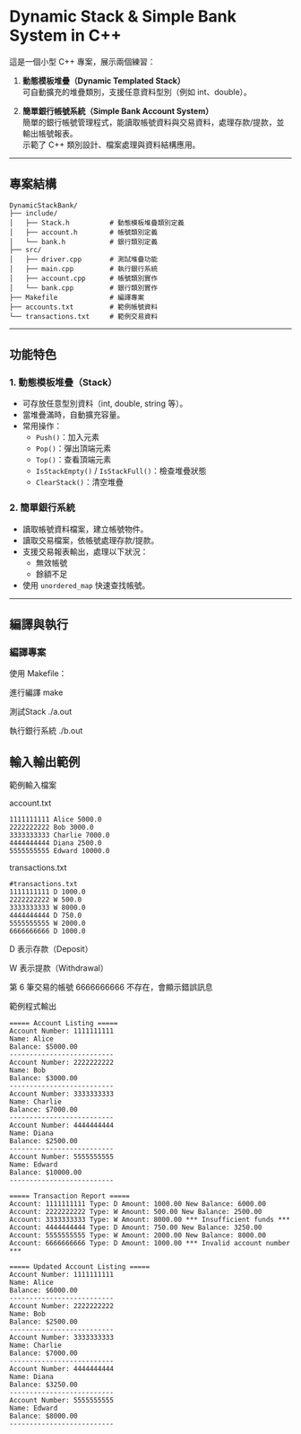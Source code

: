 # Dynamic Stack & Simple Bank System in C++

這是一個小型 C++ 專案，展示兩個練習：

1. **動態模板堆疊（Dynamic Templated Stack）**  
   可自動擴充的堆疊類別，支援任意資料型別（例如 int、double）。

2. **簡單銀行帳號系統（Simple Bank Account System）**  
   簡單的銀行帳號管理程式，能讀取帳號資料與交易資料，處理存款/提款，並輸出帳號報表。  
   示範了 C++ 類別設計、檔案處理與資料結構應用。

---

## 專案結構

```text
DynamicStackBank/
├── include/
│   ├── Stack.h          # 動態模板堆疊類別定義
│   ├── account.h        # 帳號類別定義
│   └── bank.h           # 銀行類別定義
├── src/
│   ├── driver.cpp       # 測試堆疊功能
│   ├── main.cpp         # 執行銀行系統
│   ├── account.cpp      # 帳號類別實作
│   └── bank.cpp         # 銀行類別實作
├── Makefile             # 編譯專案
├── accounts.txt         # 範例帳號資料
└── transactions.txt     # 範例交易資料
```


---

## 功能特色

### 1. 動態模板堆疊（Stack）
- 可存放任意型別資料（int, double, string 等）。
- 當堆疊滿時，自動擴充容量。
- 常用操作：
  - `Push()`：加入元素
  - `Pop()`：彈出頂端元素
  - `Top()`：查看頂端元素
  - `IsStackEmpty()` / `IsStackFull()`：檢查堆疊狀態
  - `ClearStack()`：清空堆疊

### 2. 簡單銀行系統
- 讀取帳號資料檔案，建立帳號物件。
- 讀取交易檔案，依帳號處理存款/提款。
- 支援交易報表輸出，處理以下狀況：
  - 無效帳號
  - 餘額不足
- 使用 `unordered_map` 快速查找帳號。

---

## 編譯與執行

### 編譯專案
使用 Makefile：

進行編譯 make

測試Stack ./a.out

執行銀行系統 ./b.out



## 輸入輸出範例

範例輸入檔案

account.txt
```text
1111111111 Alice 5000.0
2222222222 Bob 3000.0
3333333333 Charlie 7000.0
4444444444 Diana 2500.0
5555555555 Edward 10000.0
```
transactions.txt
```text
#transactions.txt
1111111111 D 1000.0
2222222222 W 500.0
3333333333 W 8000.0
4444444444 D 750.0
5555555555 W 2000.0
6666666666 D 1000.0
```

D 表示存款（Deposit）

W 表示提款（Withdrawal）

第 6 筆交易的帳號 6666666666 不存在，會顯示錯誤訊息


範例程式輸出
```text
===== Account Listing =====
Account Number: 1111111111
Name: Alice
Balance: $5000.00
--------------------------
Account Number: 2222222222
Name: Bob
Balance: $3000.00
--------------------------
Account Number: 3333333333
Name: Charlie
Balance: $7000.00
--------------------------
Account Number: 4444444444
Name: Diana
Balance: $2500.00
--------------------------
Account Number: 5555555555
Name: Edward
Balance: $10000.00
--------------------------

===== Transaction Report =====
Account: 1111111111 Type: D Amount: 1000.00 New Balance: 6000.00
Account: 2222222222 Type: W Amount: 500.00 New Balance: 2500.00
Account: 3333333333 Type: W Amount: 8000.00 *** Insufficient funds ***
Account: 4444444444 Type: D Amount: 750.00 New Balance: 3250.00
Account: 5555555555 Type: W Amount: 2000.00 New Balance: 8000.00
Account: 6666666666 Type: D Amount: 1000.00 *** Invalid account number ***

===== Updated Account Listing =====
Account Number: 1111111111
Name: Alice
Balance: $6000.00
--------------------------
Account Number: 2222222222
Name: Bob
Balance: $2500.00
--------------------------
Account Number: 3333333333
Name: Charlie
Balance: $7000.00
--------------------------
Account Number: 4444444444
Name: Diana
Balance: $3250.00
--------------------------
Account Number: 5555555555
Name: Edward
Balance: $8000.00
--------------------------
```
